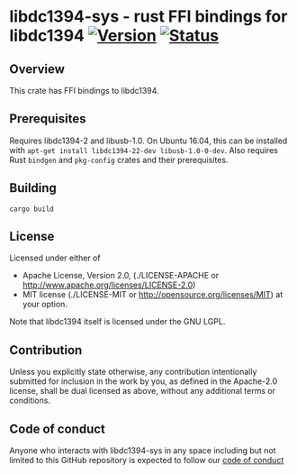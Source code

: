 # libdc1394-sys - rust FFI bindings for libdc1394 [![Version][version-img]][version-url] [![Status][status-img]][status-url]

## Overview

This crate has FFI bindings to libdc1394.

## Prerequisites

Requires libdc1394-2 and libusb-1.0. On Ubuntu 16.04, this can be installed with
`apt-get install libdc1394-22-dev libusb-1.0-0-dev`. Also requires Rust
`bindgen` and `pkg-config` crates and their prerequisites.

## Building

    cargo build

## License

Licensed under either of

* Apache License, Version 2.0,
  (./LICENSE-APACHE or http://www.apache.org/licenses/LICENSE-2.0)
* MIT license (./LICENSE-MIT or http://opensource.org/licenses/MIT)
  at your option.

Note that libdc1394 itself is licensed under the GNU LGPL.

## Contribution

Unless you explicitly state otherwise, any contribution intentionally
submitted for inclusion in the work by you, as defined in the Apache-2.0
license, shall be dual licensed as above, without any additional terms or
conditions.

## Code of conduct

Anyone who interacts with libdc1394-sys in any space including but not limited to
this GitHub repository is expected to follow our
[code of conduct](https://github.com/astraw/libdc1394-sys/blob/master/code_of_conduct.md)

[status-img]: https://travis-ci.org/astraw/libdc1394-sys.svg?branch=master
[status-url]: https://travis-ci.org/astraw/libdc1394-sys
[version-img]: https://img.shields.io/crates/v/libdc1394-sys.svg
[version-url]: https://crates.io/crates/libdc1394-sys
